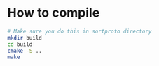 # How to compile
```bash
# Make sure you do this in sortproto directory
mkdir build
cd build
cmake -S ..
make
```